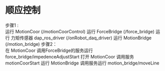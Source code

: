 #  顺应控制
步骤1 :  
	运行 MotionCoor (/motionCoorControl)
    运行 ForceBridge (/force_bridge)
    运行 力矩传感器 dap_ros_driver (/onRobot_daq_driver)
    运行 MotionBridge  (/motion_bridge)
 步骤2：  
   	   在 MotionCoor 调用ForceBridge的服务运行 force_bridge/impedenceAdjustStart
      打开 MotionCoor 调用服务 motionCoorStart
      运行 MotionBridge 调用服务运行 motion_bridge/moveLine


